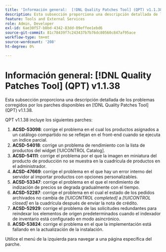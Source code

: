 ```yaml
---
title: 'Información general:  [!DNL Quality Patches Tool] (QPT) v1.1.38'
description: Esta subsección proporciona una descripción detallada de los problemas corregidos por los parches disponibles en  [!DNL Quality Patches Tool] (QPT) v1.1.38.
feature: Tools and External Services
role: Admin, Developer
exl-id: 6ae30f57-b8bd-4342-83dd-09effee1ebd6
source-git-commit: 81c78439f7c243437b7b76dc80560c847af95ace
workflow-type: tm+mt
source-wordcount: '208'
ht-degree: 0%

---
```


# Información general: [!DNL Quality Patches Tool] (QPT) v1.1.38

Esta subsección proporciona una descripción detallada de los problemas corregidos por los parches disponibles en [!DNL Quality Patches Tool] (QPT) v1.1.38.

QPT v1.1.38 incluye los siguientes parches:

1. **ACSD-53098**: corrige el problema en el cual los productos asignados a un catálogo compartido no se reflejan en el front-end cuando se ejecuta un índice parcial.
1. **ACSD-54018**: corrige un problema de rendimiento con la lista de productos del widget [!UICONTROL Catalog].
1. **ACSD-54111**: corrige el problema por el que la imagen en miniatura del producto de producción no se muestra en la cuadrícula de productos en el administrador.
1. **ACSD-47669**: corrige el problema en el que hay un error interno del servidor al importar productos con opciones personalizables.
1. **ACSD-53347**: corrige el problema en el que el rendimiento de indización de precios se degrada gradualmente con el tiempo.
1. **ACSD-52287**: corrige el problema en el cual el estado de los pedidos archivados no cambia de *[!UICONTROL completed]* a *[!UICONTROL closed]* en la cuadrícula después de enviar la nota de crédito.
1. **ACSD-52929**: corrige el problema de las solicitudes redundantes para reindexar los elementos de origen predeterminados cuando el indexador de inventario está configurado en modo asincrónico.
1. **ACSD-53824**: corrige el problema en el que la implementación está fallando en la actualización de la instalación.

Utilice el menú de la izquierda para navegar a una página específica del parche.
